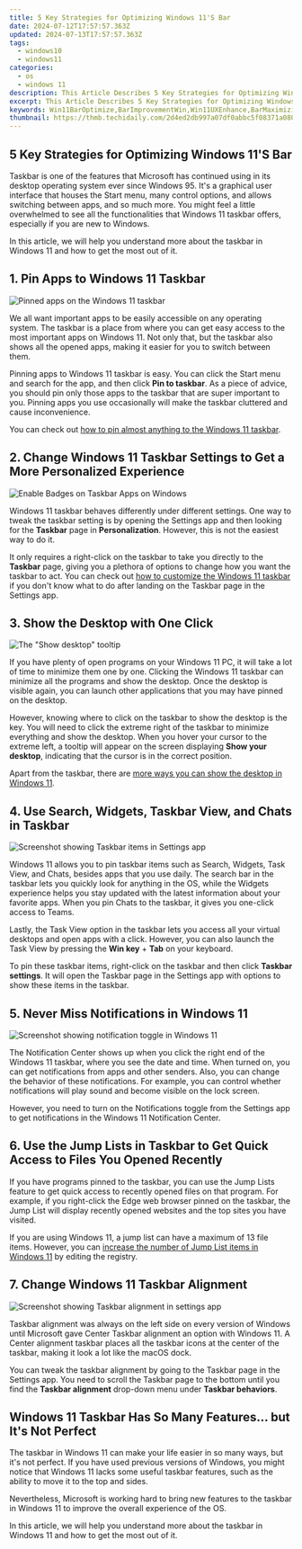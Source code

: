 ```yaml
---
title: 5 Key Strategies for Optimizing Windows 11'S Bar
date: 2024-07-12T17:57:57.363Z
updated: 2024-07-13T17:57:57.363Z
tags:
  - windows10
  - windows11
categories:
  - os
  - windows 11
description: This Article Describes 5 Key Strategies for Optimizing Windows 11'S Bar
excerpt: This Article Describes 5 Key Strategies for Optimizing Windows 11'S Bar
keywords: Win11BarOptimize,BarImprovementWin,Win11UXEnhance,BarMaximizingWin,UXUpgradeWindows,EnhancedWinBar,OptimizedWinUI
thumbnail: https://thmb.techidaily.com/2d4ed2db997a07df0abbc5f08371a080eeac3562475afaa223146d9d0657f5f7.jpg
---
```


## 5 Key Strategies for Optimizing Windows 11'S Bar

 Taskbar is one of the features that Microsoft has continued using in its desktop operating system ever since Windows 95\. It's a graphical user interface that houses the Start menu, many control options, and allows switching between apps, and so much more. You might feel a little overwhelmed to see all the functionalities that Windows 11 taskbar offers, especially if you are new to Windows.

 In this article, we will help you understand more about the taskbar in Windows 11 and how to get the most out of it.

## 1\. Pin Apps to Windows 11 Taskbar

![Pinned apps on the Windows 11 taskbar](https://static1.makeuseofimages.com/wordpress/wp-content/uploads/2023/03/pinned-apps-on-the-windows-11-taskbar.jpg)

 We all want important apps to be easily accessible on any operating system. The taskbar is a place from where you can get easy access to the most important apps on Windows 11\. Not only that, but the taskbar also shows all the opened apps, making it easier for you to switch between them.

 Pinning apps to Windows 11 taskbar is easy. You can click the Start menu and search for the app, and then click **Pin to taskbar**. As a piece of advice, you should pin only those apps to the taskbar that are super important to you. Pinning apps you use occasionally will make the taskbar cluttered and cause inconvenience.

 You can check out [how to pin almost anything to the Windows 11 taskbar](https://www.makeuseof.com/windows-11-taskbar-pin-almost-anything/).

## 2\. Change Windows 11 Taskbar Settings to Get a More Personalized Experience

![Enable Badges on Taskbar Apps on Windows](https://static1.makeuseofimages.com/wordpress/wp-content/uploads/2023/04/enable-badges-on-taskbar-apps-on-windows.jpg)

 Windows 11 taskbar behaves differently under different settings. One way to tweak the taskbar setting is by opening the Settings app and then looking for the **Taskbar** page in **Personalization**. However, this is not the easiest way to do it.

 It only requires a right-click on the taskbar to take you directly to the **Taskbar** page, giving you a plethora of options to change how you want the taskbar to act. You can check out [how to customize the Windows 11 taskbar](https://www.makeuseof.com/windows-11-customize-taskbar/) if you don't know what to do after landing on the Taskbar page in the Settings app.

## 3\. Show the Desktop with One Click

![The "Show desktop" tooltip](https://static1.makeuseofimages.com/wordpress/wp-content/uploads/2022/09/show-desktop-button.jpg)

 If you have plenty of open programs on your Windows 11 PC, it will take a lot of time to minimize them one by one. Clicking the Windows 11 taskbar can minimize all the programs and show the desktop. Once the desktop is visible again, you can launch other applications that you may have pinned on the desktop.

 However, knowing where to click on the taskbar to show the desktop is the key. You will need to click the extreme right of the taskbar to minimize everything and show the desktop. When you hover your cursor to the extreme left, a tooltip will appear on the screen displaying **Show your desktop**, indicating that the cursor is in the correct position.

 Apart from the taskbar, there are [more ways you can show the desktop in Windows 11](https://www.makeuseof.com/windows-11-show-desktop/).

## 4\. Use Search, Widgets, Taskbar View, and Chats in Taskbar

![Screenshot showing Taskbar items in Settings app](https://static1.makeuseofimages.com/wordpress/wp-content/uploads/2023/06/taskbar-items-edit.jpg)

 Windows 11 allows you to pin taskbar items such as Search, Widgets, Task View, and Chats, besides apps that you use daily. The search bar in the taskbar lets you quickly look for anything in the OS, while the Widgets experience helps you stay updated with the latest information about your favorite apps. When you pin Chats to the taskbar, it gives you one-click access to Teams.

 Lastly, the Task View option in the taskbar lets you access all your virtual desktops and open apps with a click. However, you can also launch the Task View by pressing the **Win key** \+ **Tab** on your keyboard.

 To pin these taskbar items, right-click on the taskbar and then click **Taskbar settings**. It will open the Taskbar page in the Settings app with options to show these items in the taskbar.

## 5\. Never Miss Notifications in Windows 11

![Screenshot showing notification toggle in Windows 11](https://static1.makeuseofimages.com/wordpress/wp-content/uploads/2023/06/notifications-in-windows-11.jpg)

 The Notification Center shows up when you click the right end of the Windows 11 taskbar, where you see the date and time. When turned on, you can get notifications from apps and other senders. Also, you can change the behavior of these notifications. For example, you can control whether notifications will play sound and become visible on the lock screen.

 However, you need to turn on the Notifications toggle from the Settings app to get notifications in the Windows 11 Notification Center.

## 6\. Use the Jump Lists in Taskbar to Get Quick Access to Files You Opened Recently

 If you have programs pinned to the taskbar, you can use the Jump Lists feature to get quick access to recently opened files on that program. For example, if you right-click the Edge web browser pinned on the taskbar, the Jump List will display recently opened websites and the top sites you have visited.

 If you are using Windows 11, a jump list can have a maximum of 13 file items. However, you can [increase the number of Jump List items in Windows 11](https://www.makeuseof.com/windows-11-increase-jump-list-items/) by editing the registry.

## 7\. Change Windows 11 Taskbar Alignment

![Screenshot showing Taskbar alignment in settings app](https://static1.makeuseofimages.com/wordpress/wp-content/uploads/2023/06/taskbar-alignment-edit.jpg)

 Taskbar alignment was always on the left side on every version of Windows until Microsoft gave Center Taskbar alignment an option with Windows 11\. A Center alignment taskbar places all the taskbar icons at the center of the taskbar, making it look a lot like the macOS dock.

 You can tweak the taskbar alignment by going to the Taskbar page in the Settings app. You need to scroll the Taskbar page to the bottom until you find the **Taskbar alignment** drop-down menu under **Taskbar behaviors**.

## Windows 11 Taskbar Has So Many Features... but It's Not Perfect

 The taskbar in Windows 11 can make your life easier in so many ways, but it's not perfect. If you have used previous versions of Windows, you might notice that Windows 11 lacks some useful taskbar features, such as the ability to move it to the top and sides.

 Nevertheless, Microsoft is working hard to bring new features to the taskbar in Windows 11 to improve the overall experience of the OS.

 In this article, we will help you understand more about the taskbar in Windows 11 and how to get the most out of it.



<ins class="adsbygoogle"
      style="display:block"
      data-ad-client="ca-pub-7571918770474297"
      data-ad-slot="8358498916"
      data-ad-format="auto"
      data-full-width-responsive="true"></ins>

